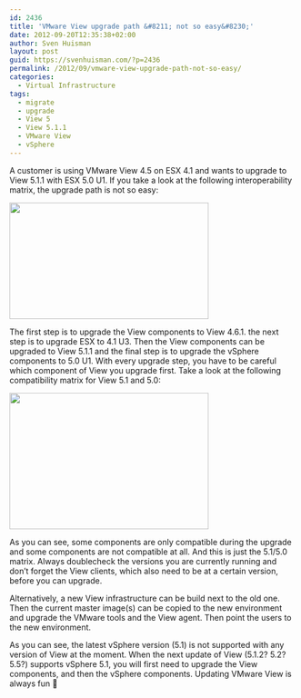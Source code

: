 ```yaml
---
id: 2436
title: 'VMware View upgrade path &#8211; not so easy&#8230;'
date: 2012-09-20T12:35:38+02:00
author: Sven Huisman
layout: post
guid: https://svenhuisman.com/?p=2436
permalink: /2012/09/vmware-view-upgrade-path-not-so-easy/
categories:
  - Virtual Infrastructure
tags:
  - migrate
  - upgrade
  - View 5
  - View 5.1.1
  - VMware View
  - vSphere
---
```

A customer is using VMware View 4.5 on ESX 4.1 and wants to upgrade to View 5.1.1 with ESX 5.0 U1. If you take a look at the following interoperability matrix, the upgrade path is not so easy:

[<img class="aligncenter size-medium wp-image-2437" title="View-upgrade" src="https://svenhuisman.com/wp-content/uploads/2012/09/View-upgrade-350x205.png" alt="" width="350" height="205" srcset="https://svenhuisman.com/wp-content/uploads/2012/09/View-upgrade-350x205.png 350w, https://svenhuisman.com/wp-content/uploads/2012/09/View-upgrade-1024x601.png 1024w, https://svenhuisman.com/wp-content/uploads/2012/09/View-upgrade.png 1392w" sizes="(max-width: 350px) 100vw, 350px" />](https://svenhuisman.com/wp-content/uploads/2012/09/View-upgrade.png)

The first step is to upgrade the View components to View 4.6.1. the next step is to upgrade ESX to 4.1 U3. Then the View components can be upgraded to View 5.1.1 and the final step is to upgrade the vSphere components to 5.0 U1. With every upgrade step, you have to be careful which component of View you upgrade first. Take a look at the following compatibility matrix for View 5.1 and 5.0:

[<img class="aligncenter size-medium wp-image-2439" title="View 5.1 upgrade" src="https://svenhuisman.com/wp-content/uploads/2012/09/Screen-Shot-2012-09-20-at-12.28.54-PM-350x240.png" alt="" width="350" height="240" srcset="https://svenhuisman.com/wp-content/uploads/2012/09/Screen-Shot-2012-09-20-at-12.28.54-PM-350x240.png 350w, https://svenhuisman.com/wp-content/uploads/2012/09/Screen-Shot-2012-09-20-at-12.28.54-PM-1024x702.png 1024w, https://svenhuisman.com/wp-content/uploads/2012/09/Screen-Shot-2012-09-20-at-12.28.54-PM.png 1216w" sizes="(max-width: 350px) 100vw, 350px" />](https://svenhuisman.com/wp-content/uploads/2012/09/Screen-Shot-2012-09-20-at-12.28.54-PM.png)

As you can see, some components are only compatible during the upgrade and some components are not compatible at all. And this is just the 5.1/5.0 matrix. Always doublecheck the versions you are currently running and don&#8217;t forget the View clients, which also need to be at a certain version, before you can upgrade.

Alternatively, a new View infrastructure can be build next to the old one. Then the current master image(s) can be copied to the new environment and upgrade the VMware tools and the View agent. Then point the users to the new environment.

As you can see, the latest vSphere version (5.1) is not supported with any version of View at the moment. When the next update of View (5.1.2? 5.2? 5.5?) supports vSphere 5.1, you will first need to upgrade the View components, and then the vSphere components. Updating VMware View is always fun 🙂